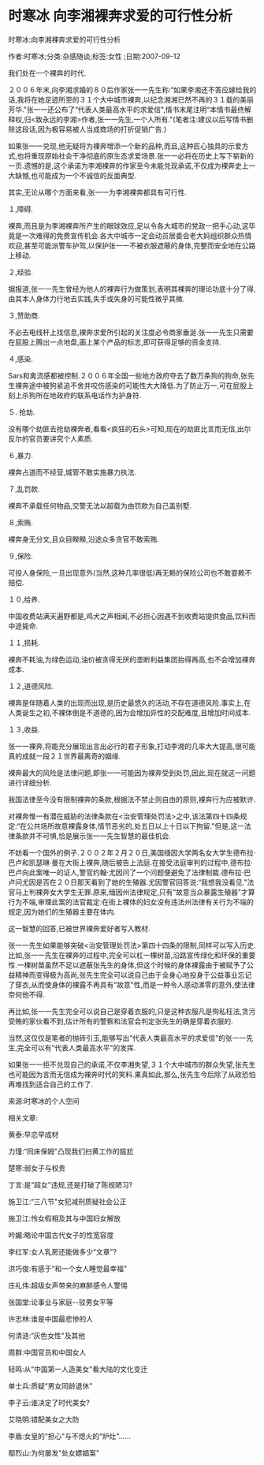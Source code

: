 # 时寒冰  向李湘裸奔求爱的可行性分析  
  
时寒冰:向李湘裸奔求爱的可行性分析  
作者:时寒冰;分类:杂感随谈;标签:女性 ;日期:2007-09-12  
我们处在一个裸奔的时代.  
２００６年末,向李湘求婚的８０后作家张一一先生称:“如果李湘还不答应嫁给我的话,我将在她足迹所至的３１个大中城市裸奔,以纪念湘湘已然不再的３１载的美丽芳华."张一一还公布了“代表人类最高水平的求爱信",情书末尾注明“本情书最终解释权,归<致永远的李湘>作者,张一一先生,一个人所有."(笔者注:建议以后写情书删除这段话,因为极容易被人当成商场的打折促销广告.)  
如果张一一兑现,他无疑将为裸奔增添一个新的品种,而且,这种匠心独具的示爱方式,也将重现原始社会干净彻底的原生态求爱场景.张一一必将在历史上写下崭新的一页.遗憾的是,这个承诺为李湘裸奔的作家至今未能兑现承诺,不仅成为裸奔史上一大缺憾,也可能成为一个不诚信的反面典型.  
其实,无论从哪个方面来看,张一一为李湘裸奔都具有可行性.  
１,障碍.  
裸奔,而且是为李湘裸奔所产生的眼球效应,足以令各大城市的党政一把手心动,这毕竟是一次难得的免费宣传机会.各大中城市一定会动员居委会老大妈组织群众热情欢迎,甚至可能派警车护驾,以保护张一一不被衣服遮蔽的身体,完整而安全地在公路上移动.  
２,经验.  
据报道,张一一先生曾经为他人的裸奔行为做策划,表明其裸奔的理论功底十分了得,由其本人身体力行地去实践,失手或失身的可能性微乎其微.  
３,赞助商.  
不必去电线杆上找信息,裸奔求爱所引起的关注度必令商家垂涎.张一一先生只需要在屁股上腾出一点地盘,画上某个产品的标志,即可获得足够的资金支持.  
４,感染.  
Sars和禽流感都被控制.２００６年全国一些地方政府夺去了数万条狗的狗命,张先生裸奔途中被狗紧追不舍并咬伤感染的可能性大大降低.为了防止万一,可在屁股上刻上杀狗所在地政府的联系电话作为护身符.  
５. 抢劫.  
没有哪个劫匪去抢劫裸奔者,看看<疯狂的石头>可知,现在的劫匪比言而无信,出尔反尔的官员要讲究个人素质.  
６,暴力.  
裸奔占道而不经营,城管不敢实施暴力执法.  
７,乱罚款.  
裸奔不承载任何物品,交警无法以超载为由罚款为自己盖别墅.  
８,索贿.  
裸奔身无分文,且众目睽睽,沿途众多贪官不敢索贿.  
９,保险.  
可投人身保险,一旦出现意外(当然,这种几率很低)再无赖的保险公司也不敢耍赖不赔偿.  
１０,给养.  
中国收费站满天遍野都是,鸡犬之声相闻,不必担心因遇不到收费站提供食品,饮料而中途毙命.  
１１,损耗.  
裸奔不耗油,为绿色运动,油价被贪得无厌的垄断利益集团抬得再高,也不会增加裸奔成本.  
１２,道德风险.  
裸奔是伴随着人类的出现而出现,是历史最悠久的活动,不存在道德风险.事实上,在人类诞生之初,不裸体倒是不道德的,因为会增加异性的交配难度,且增加时间成本.  
１３,收益.  
张一一裸奔,将能充分展现出言出必行的君子形象,打动李湘的几率大大提高,很可能真的成就一段２１世界最离奇的姻缘.  
裸奔最大的风险是法律问题,即张一一可能因为裸奔受到处罚,因此,现在就这一问题进行详细分析.  
我国法律至今没有限制裸奔的条款,根据法不禁止则自由的原则,裸奔行为应被默许.  
对裸奔惟一有潜在威胁的法律条款在<治安管理处罚法>之中,该法第四十四条规定:“在公共场所故意裸露身体,情节恶劣的,处五日以上十日以下拘留."但是,这一法律条款并不可惧,恰是展示张一一先生智慧的最佳机会.  
不妨看一个国外的例子.２００２年２月２０日,美国缅因大学两名女大学生德布拉·巴卢和凯瑟琳·曼在大街上裸奔,随后被告上法庭.在接受法庭审判的过程中,德布拉·巴卢向此案唯一的证人,警官约翰·尤因问了一个问题便避免了法律制裁.德布拉·巴卢问尤因是否在２０日那天看到了她的生殖器.尤因警官回答说:“我想我没看见."法官马上判裸奔女大学生无罪.原来,缅因州法律规定,只有“故意当众暴露生殖器"才算行为不端,审理此案的法官裁定:在街上裸体的妇女没有违法州法律有关行为不端的规定,因为她们的生殖器主要在体内.  
这一智慧的回答,已被世界裸奔爱好者写入教材.  
张一一先生如果能够突破<治安管理处罚法>第四十四条的限制,同样可以写入历史.比如,张一一先生在裸奔的过程中,完全可以杠一棵树苗,沿路宣传绿化和环保的重要性.一棵树苗虽然不足以遮蔽张先生的身体,但这个时候的身体裸露由于被赋予了公益精神而变得极为高尚,张先生完全可以说自己由于全身心地投身于公益事业忘记了穿衣,从而使身体的裸露不再具有“故意"性,而是一种令人感动涕零的意外,使法律奈何他不得.  
再比如,张一一先生完全可以说自己是穿着衣服的,只是这种衣服凡是徇私枉法,贪污受贿的家伙看不到,估计所有的警察和法官会判定张先生的确是穿着衣服的.  
当然,这仅仅是笔者的抛砖引玉,能够写出“代表人类最高水平的求爱信"的张一一先生,完全可以有“代表人类最高水平"的发挥.  
如果张一一拒不兑现自己的承诺,不仅李湘失望,３１个大中城市的群众失望,张先生也可能因为言而无信成为裸奔时代的笑料.果真如此,那么,张先生今后除了从政恐怕再难找到适合自己的工作了.  
来源:时寒冰的个人空间  
  
相关文章:  
黄泰:早恋早成材  
力瑾:“同床保姆"凸现我们扫黄工作的尴尬  
楚寒:弱女子与权贵  
丁言:是“超女"违规,还是打破了陈规陋习?  
施卫江:“三八节"女犯减刑质疑社会公正  
施卫江:怜女假相及其与中国妇女解放  
吟媚:略论中国古代女子的性宽容度  
李红军:女人乳房还能做多少“文章"?  
洪巧俊:有感于“和一个女人睡觉最幸福"  
庄礼伟:超级女声带来的麻醉感令人警惕  
张国堂:论事业与家庭--驳男女平等  
许志林:谁是中国最悲惨的人  
何清涟:“灰色女性"及其他  
周群:中国官员和中国女人  
轻鸣:从“中国第一人造美女"看大陆的文化变迁  
单士兵:质疑“男女同龄退休"  
李子云:谁决定了时代美女?  
艾晓明:错配美女之大防  
李盾:女皇的“担心"与不熄火的“炉灶"......  
鄢烈山:为何屡发“处女嫖娼案"
